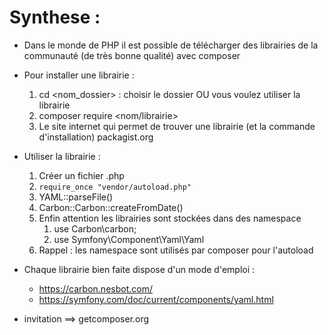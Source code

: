 # Synthese :
- Dans le monde de PHP il est possible de télécharger des librairies de la communauté (de très bonne qualité) avec composer
- Pour installer une librairie :
    1. cd <nom_dossier> : choisir le dossier OU vous voulez utiliser la librairie
    2. composer require <nom/librairie>
    3. Le site internet qui permet de trouver une librairie (et la commande d'installation) packagist.org

- Utiliser la librairie :
    1. Créer un fichier .php
    2. `require_once "vendor/autoload.php"`
    3. YAML::parseFile()
    4. Carbon::Carbon::createFromDate()
    5. Enfin attention les librairies sont stockées dans des namespace
        1. use Carbon\carbon;
        2. use Symfony\Component\Yaml\Yaml
    6. Rappel : les namespace sont utilisés par composer pour l'autoload

- Chaque librairie bien faite dispose d'un mode d'emploi :
    - https://carbon.nesbot.com/
    - https://symfony.com/doc/current/components/yaml.html

- invitation ==> getcomposer.org